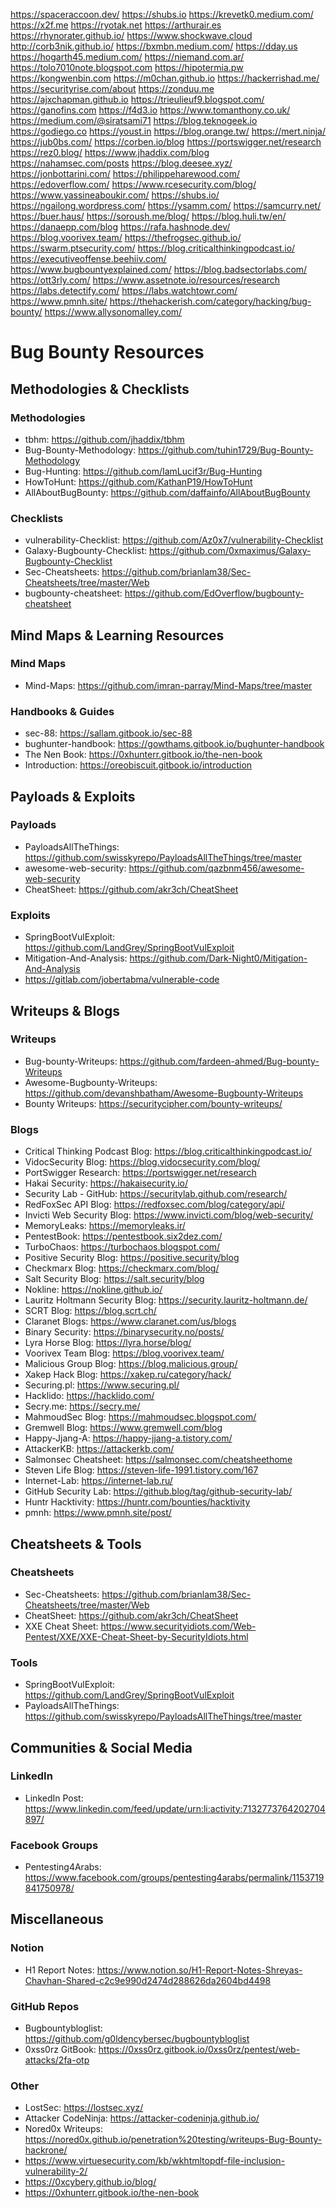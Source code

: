 https://spaceraccoon.dev/
https://shubs.io
https://krevetk0.medium.com/
https://x2f.me
https://ryotak.net
https://arthurair.es
https://rhynorater.github.io/
https://www.shockwave.cloud
http://corb3nik.github.io/
https://bxmbn.medium.com/
https://dday.us
https://hogarth45.medium.com/
https://niemand.com.ar/
https://tolo7010note.blogspot.com
https://hipotermia.pw
https://kongwenbin.com
https://m0chan.github.io
https://hackerrishad.me/
https://securityrise.com/about
https://zonduu.me
https://ajxchapman.github.io
https://trieulieuf9.blogspot.com/
https://ganofins.com
https://f4d3.io
https://www.tomanthony.co.uk/
https://medium.com/@siratsami71
https://blog.teknogeek.io
https://godiego.co
https://youst.in
https://blog.orange.tw/
https://mert.ninja/
https://jub0bs.com/
https://corben.io/blog
https://portswigger.net/research
https://rez0.blog/
https://www.jhaddix.com/blog
https://nahamsec.com/posts
https://blog.deesee.xyz/
https://jonbottarini.com/
https://philippeharewood.com/
https://edoverflow.com/
https://www.rcesecurity.com/blog/
https://www.yassineaboukir.com/
https://shubs.io/
https://ngailong.wordpress.com/
https://ysamm.com/
https://samcurry.net/
https://buer.haus/
https://soroush.me/blog/
https://blog.huli.tw/en/
https://danaepp.com/blog
https://rafa.hashnode.dev/
https://blog.voorivex.team/
https://thefrogsec.github.io/
https://swarm.ptsecurity.com/
https://blog.criticalthinkingpodcast.io/
https://executiveoffense.beehiiv.com/
https://www.bugbountyexplained.com/
https://blog.badsectorlabs.com/
https://ott3rly.com/
https://www.assetnote.io/resources/research
https://labs.detectify.com/
https://labs.watchtowr.com/
https://www.pmnh.site/
https://thehackerish.com/category/hacking/bug-bounty/
https://www.allysonomalley.com/

# Bug Bounty Resources

## Methodologies & Checklists

### Methodologies
- tbhm: https://github.com/jhaddix/tbhm
- Bug-Bounty-Methodology: https://github.com/tuhin1729/Bug-Bounty-Methodology
- Bug-Hunting: https://github.com/IamLucif3r/Bug-Hunting
- HowToHunt: https://github.com/KathanP19/HowToHunt
- AllAboutBugBounty: https://github.com/daffainfo/AllAboutBugBounty

### Checklists
- vulnerability-Checklist: https://github.com/Az0x7/vulnerability-Checklist
- Galaxy-Bugbounty-Checklist: https://github.com/0xmaximus/Galaxy-Bugbounty-Checklist
- Sec-Cheatsheets: https://github.com/brianlam38/Sec-Cheatsheets/tree/master/Web
- bugbounty-cheatsheet: https://github.com/EdOverflow/bugbounty-cheatsheet

## Mind Maps & Learning Resources

### Mind Maps
- Mind-Maps: https://github.com/imran-parray/Mind-Maps/tree/master

### Handbooks & Guides
- sec-88: https://sallam.gitbook.io/sec-88
- bughunter-handbook: https://gowthams.gitbook.io/bughunter-handbook
- The Nen Book: https://0xhunterr.gitbook.io/the-nen-book
- Introduction: https://oreobiscuit.gitbook.io/introduction

## Payloads & Exploits

### Payloads
- PayloadsAllTheThings: https://github.com/swisskyrepo/PayloadsAllTheThings/tree/master
- awesome-web-security: https://github.com/qazbnm456/awesome-web-security
- CheatSheet: https://github.com/akr3ch/CheatSheet

### Exploits
- SpringBootVulExploit: https://github.com/LandGrey/SpringBootVulExploit
- Mitigation-And-Analysis: https://github.com/Dark-Night0/Mitigation-And-Analysis
- https://gitlab.com/jobertabma/vulnerable-code


## Writeups & Blogs

### Writeups
- Bug-bounty-Writeups: https://github.com/fardeen-ahmed/Bug-bounty-Writeups
- Awesome-Bugbounty-Writeups: https://github.com/devanshbatham/Awesome-Bugbounty-Writeups
- Bounty Writeups: https://securitycipher.com/bounty-writeups/

### Blogs
- Critical Thinking Podcast Blog: https://blog.criticalthinkingpodcast.io/
- VidocSecurity Blog: https://blog.vidocsecurity.com/blog/
- PortSwigger Research: https://portswigger.net/research
- Hakai Security: https://hakaisecurity.io/
- Security Lab - GitHub: https://securitylab.github.com/research/
- RedFoxSec API Blog: https://redfoxsec.com/blog/category/api/
- Invicti Web Security Blog: https://www.invicti.com/blog/web-security/
- MemoryLeaks: https://memoryleaks.ir/
- PentestBook: https://pentestbook.six2dez.com/
- TurboChaos: https://turbochaos.blogspot.com/
- Positive Security Blog: https://positive.security/blog
- Checkmarx Blog: https://checkmarx.com/blog/
- Salt Security Blog: https://salt.security/blog
- Nokline: https://nokline.github.io/
- Lauritz Holtmann Security Blog: https://security.lauritz-holtmann.de/
- SCRT Blog: https://blog.scrt.ch/
- Claranet Blogs: https://www.claranet.com/us/blogs
- Binary Security: https://binarysecurity.no/posts/
- Lyra Horse Blog: https://lyra.horse/blog/
- Voorivex Team Blog: https://blog.voorivex.team/
- Malicious Group Blog: https://blog.malicious.group/
- Xakep Hack Blog: https://xakep.ru/category/hack/
- Securing.pl: https://www.securing.pl/
- Hacklido: https://hacklido.com/
- Secry.me: https://secry.me/
- MahmoudSec Blog: https://mahmoudsec.blogspot.com/
- Gremwell Blog: https://www.gremwell.com/blog
- Happy-Jjang-A: https://happy-jjang-a.tistory.com/
- AttackerKB: https://attackerkb.com/
- Salmonsec Cheatsheet: https://salmonsec.com/cheatsheethome
- Steven Life Blog: https://steven-life-1991.tistory.com/167
- Internet-Lab: https://internet-lab.ru/
- GitHub Security Lab: https://github.blog/tag/github-security-lab/
- Huntr Hacktivity: https://huntr.com/bounties/hacktivity
- pmnh: https://www.pmnh.site/post/

## Cheatsheets & Tools

### Cheatsheets
- Sec-Cheatsheets: https://github.com/brianlam38/Sec-Cheatsheets/tree/master/Web
- CheatSheet: https://github.com/akr3ch/CheatSheet
- XXE Cheat Sheet: https://www.securityidiots.com/Web-Pentest/XXE/XXE-Cheat-Sheet-by-SecurityIdiots.html

### Tools
- SpringBootVulExploit: https://github.com/LandGrey/SpringBootVulExploit
- PayloadsAllTheThings: https://github.com/swisskyrepo/PayloadsAllTheThings/tree/master

## Communities & Social Media

### LinkedIn
- LinkedIn Post: https://www.linkedin.com/feed/update/urn:li:activity:7132773764202704897/

### Facebook Groups
- Pentesting4Arabs: https://www.facebook.com/groups/pentesting4arabs/permalink/1153719841750978/

## Miscellaneous

### Notion
- H1 Report Notes: https://www.notion.so/H1-Report-Notes-Shreyas-Chavhan-Shared-c2c9e990d2474d288626da2604bd4498

### GitHub Repos
- Bugbountybloglist: https://github.com/g0ldencybersec/bugbountybloglist
- 0xss0rz GitBook: https://0xss0rz.gitbook.io/0xss0rz/pentest/web-attacks/2fa-otp

### Other
- LostSec: https://lostsec.xyz/
- Attacker CodeNinja: https://attacker-codeninja.github.io/
- Nored0x Writeups: https://nored0x.github.io/penetration%20testing/writeups-Bug-Bounty-hackrone/
- https://www.virtuesecurity.com/kb/wkhtmltopdf-file-inclusion-vulnerability-2/
- https://0xcybery.github.io/blog/
- https://0xhunterr.gitbook.io/the-nen-book

